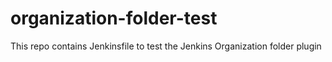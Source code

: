 # organization-folder-test
This repo contains Jenkinsfile to test the Jenkins Organization folder plugin 
